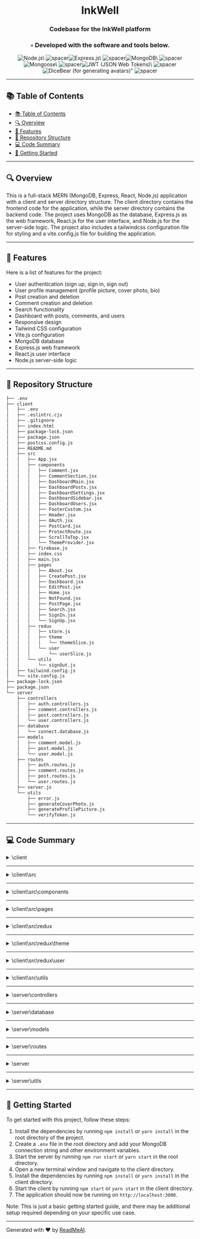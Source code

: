 
  <div align="center">
  <h1 align="center">InkWell</h1>
  <h3>Codebase for the InkWell platform</h3>
  <h3>◦ Developed with the software and tools below.</h3>
  <p align="center"><img src="https://img.shields.io/badge/-Node.js-004E89?logo=Node.js&style=social" alt='Node.js\' />
<img src="https://via.placeholder.com/1/0000/00000000" alt="spacer" /><img src="https://img.shields.io/badge/-Express.js-004E89?logo=Express.js&style=social" alt='Express.js\' />
<img src="https://via.placeholder.com/1/0000/00000000" alt="spacer" /><img src="https://img.shields.io/badge/-MongoDB-004E89?logo=MongoDB&style=social" alt='MongoDB\' />
<img src="https://via.placeholder.com/1/0000/00000000" alt="spacer" /><img src="https://img.shields.io/badge/-Mongoose-004E89?logo=Mongoose&style=social" alt='Mongoose\' />
<img src="https://via.placeholder.com/1/0000/00000000" alt="spacer" /><img src="https://img.shields.io/badge/-JWT%20%20JSON%20Web%20Tokens%20-004E89?logo=JWT%20%20JSON%20Web%20Tokens%20&style=social" alt='JWT (JSON Web Tokens)\' />
<img src="https://via.placeholder.com/1/0000/00000000" alt="spacer" /><img src="https://img.shields.io/badge/-DiceBear%20%20for%20generating%20avatars%20-004E89?logo=DiceBear%20%20for%20generating%20avatars%20&style=social" alt='DiceBear (for generating avatars)"' />
<img src="https://via.placeholder.com/1/0000/00000000" alt="spacer" />
  </p>
  </div>
  
  ---
  ## 📚 Table of Contents
  - [📚 Table of Contents](#-table-of-contents)
  - [🔍 Overview](#-overview)
  - [🌟 Features](#-features)
  - [📁 Repository Structure](#-repository-structure)
  - [💻 Code Summary](#-code-summary)
  - [🚀 Getting Started](#-getting-started)
  
  ---
  
  
  ## 🔍 Overview

 This is a full-stack MERN (MongoDB, Express, React, Node.js) application with a client and server directory structure. The client directory contains the frontend code for the application, while the server directory contains the backend code. The project uses MongoDB as the database, Express.js as the web framework, React.js for the user interface, and Node.js for the server-side logic. The project also includes a tailwindcss configuration file for styling and a vite.config.js file for building the application.

---

## 🌟 Features

 Here is a list of features for the project:<br>
* User authentication (sign up, sign in, sign out)
* User profile management (profile picture, cover photo, bio)
* Post creation and deletion
* Comment creation and deletion
* Search functionality
* Dashboard with posts, comments, and users
* Responsive design
* Tailwind CSS configuration
* Vite.js configuration
* MongoDB database
* Express.js web framework
* React.js user interface
* Node.js server-side logic

---

## 📁 Repository Structure

```sh
├── .env
├── client
│   ├── .env
│   ├── .eslintrc.cjs
│   ├── .gitignore
│   ├── index.html
│   ├── package-lock.json
│   ├── package.json
│   ├── postcss.config.js
│   ├── README.md
│   ├── src
│   │   ├── App.jsx
│   │   ├── components
│   │   │   ├── Comment.jsx
│   │   │   ├── CommentSection.jsx
│   │   │   ├── DashboardMain.jsx
│   │   │   ├── DashboardPosts.jsx
│   │   │   ├── DashboardSettings.jsx
│   │   │   ├── DashboardSidebar.jsx
│   │   │   ├── DashboardUsers.jsx
│   │   │   ├── FooterCustom.jsx
│   │   │   ├── Header.jsx
│   │   │   ├── OAuth.jsx
│   │   │   ├── PostCard.jsx
│   │   │   ├── ProtectRoute.jsx
│   │   │   ├── ScrollToTop.jsx
│   │   │   └── ThemeProvider.jsx
│   │   ├── firebase.js
│   │   ├── index.css
│   │   ├── main.jsx
│   │   ├── pages
│   │   │   ├── About.jsx
│   │   │   ├── CreatePost.jsx
│   │   │   ├── Dashboard.jsx
│   │   │   ├── EditPost.jsx
│   │   │   ├── Home.jsx
│   │   │   ├── NotFound.jsx
│   │   │   ├── PostPage.jsx
│   │   │   ├── Search.jsx
│   │   │   ├── SignIn.jsx
│   │   │   └── SignUp.jsx
│   │   ├── redux
│   │   │   ├── store.js
│   │   │   ├── theme
│   │   │   │   └── themeSlice.js
│   │   │   └── user
│   │   │       └── userSlice.js
│   │   └── utils
│   │       └── signOut.js
│   ├── tailwind.config.js
│   └── vite.config.js
├── package-lock.json
├── package.json
└── server
    ├── controllers
    │   ├── auth.controllers.js
    │   ├── comment.controllers.js
    │   ├── post.controllers.js
    │   └── user.controllers.js
    ├── database
    │   └── connect.database.js
    ├── models
    │   ├── comment.model.js
    │   ├── post.model.js
    │   └── user.model.js
    ├── routes
    │   ├── auth.routes.js
    │   ├── comment.routes.js
    │   ├── post.routes.js
    │   └── user.routes.js
    ├── server.js
    └── utils
        ├── error.js
        ├── generateCoverPhoto.js
        ├── generateProfilePicture.js
        └── verifyToken.js

```

---

## 💻 Code Summary

<details><summary>\client</summary>

| File | Summary |
| ---- | ------- |
| postcss.config.js |  The code defines a JavaScript object with a `plugins` property that contains two plugins: `tailwindcss` and `autoprefixer`. |
| tailwind.config.js |  The code defines a Tailwind CSS configuration file that specifies the content, theme, and plugins to be used for the project. |
| vite.config.js |  The code defines a Vite configuration file that sets up a development server with a proxy for the API, and enables the React plugin. |

</details>

---

<details><summary>\client\src</summary>

| File | Summary |
| ---- | ------- |
| App.jsx |  The code defines a React component called `App` that renders a header, footer, and routes for different pages in the application. It also includes a `ProtectRoute` component to protect certain routes from unauthorized access. |
| firebase.js |  The code initializes the Firebase SDK and exports the initialized app object, which can be used to access Firebase services such as authentication, database, storage, and analytics. |
| main.jsx |  The code initializes the React application by creating a root element and rendering the App component within it, using the PersistGate component to persist data in the Redux store. |

</details>

---

<details><summary>\client\src\components</summary>

| File | Summary |
| ---- | ------- |
| Comment.jsx |  The code defines a React component called Comment that displays a single comment, including the user who made the comment, the comment text, and an edit and delete button. The component also includes a modal for deleting the comment. |
| CommentSection.jsx |  The code defines a React component called CommentSection that displays a form for users to leave comments on a post, as well as a list of existing comments. It uses the Flowbite-React library for styling and the react-redux library for state management. |
| DashboardMain.jsx |  The code is a React component that renders a dashboard for a user, allowing them to edit their profile information and upload a profile picture. It uses the Firebase storage API to handle file uploads and the Redux state management library to manage the user's authentication status. |
| DashboardPosts.jsx |  The code is a React component that displays a list of posts from a user's dashboard, allowing the user to edit or delete each post. It uses the `useState` hook to manage state such as the list of posts, loading status, and modal visibility. The component also uses the `useEffect` hook to fetch posts from an API when the component mounts and when the user's ID changes. |
| DashboardSettings.jsx |  The code is a React component that renders a dashboard settings page for a user, allowing them to manage their account settings and change their password. It includes a form for updating email preferences, a form for changing the user's password, and a button for deleting the user's account. The component also includes a modal for confirming the deletion of the account. |
| DashboardSidebar.jsx |  The code defines a React component called `DashboardSidebar` that renders a sidebar navigation menu for the dashboard page. The sidebar includes links to different pages, such as the user profile, posts, and settings, as well as a sign out button. The component uses Redux to manage the user's role and authentication state, and it dispatches an action to sign the user out when the sign out button is clicked. |
| DashboardUsers.jsx |  The code is a React component that displays a list of users and allows the user to delete them. It uses the Flowbite-React library for styling and the react-toastify library for displaying toasts. The component fetches users from an API endpoint and displays them in a table, with a Show More button to load more users. When the user clicks on the Delete button next to a user, a modal appears asking for confirmation before deleting the user. |
| FooterCustom.jsx |  The code defines a custom footer component for a React application, using the Flowbite React library, which includes a container, links, and social media icons. |
| Header.jsx |  The code defines a React component called Header that renders a navigation bar with various links and a search input. It also includes a dropdown menu for the user's profile and a sign-out button if the user is logged in. |
| OAuth.jsx |  The code defines a React component that renders a button for signing in or signing up with Google using Firebase authentication. When the button is clicked, it calls the `signInWithPopup` method to authenticate the user with Google and then sends a POST request to the server to create a new user account if necessary. If successful, the user is redirected to the homepage. |
| PostCard.jsx |  The code defines a React component called PostCard that renders a card with an image, title, category, and a button to read the article. |
| ProtectRoute.jsx |  The ProtectRoute component in React Redux checks if a user is logged in and redirects to the sign-in page if not. |
| ScrollToTop.jsx |  The ScrollToTop component in React uses the useLocation hook from react-router-dom to detect changes in the current URL pathname and scrolls to the top of the page when the pathname is not equal to search |
| ThemeProvider.jsx |  The code defines a React component called ThemeProvider that uses the useSelector hook from react-redux to retrieve the current theme from the state and applies it as a class name to a div element, allowing for dynamic theming in a React application. |

</details>

---

<details><summary>\client\src\pages</summary>

| File | Summary |
| ---- | ------- |
| About.jsx |  The code is a React component that renders an about page for a web application, featuring information about the project, the developer, and other projects. |
| CreatePost.jsx |  The CreatePost component is a form for creating a new post, allowing the user to input a title, category, content, and an image. The form submits a POST request to the backend API to create the post, and upon success, redirects the user to the created post's page. |
| Dashboard.jsx |  The code defines a React component called Dashboard that renders a dashboard layout with a sidebar, main content area, and a tabbed interface for switching between different views. |
| EditPost.jsx |  The code is a React component that allows users to edit a post by providing a title, category, content, and an image. It uses Firebase for storage and authentication, and it utilizes the react-quill library for rich text editing. The component fetches the post data from the server using the fetch API, and it updates the post data using the PUT method. |
| Home.jsx |  The code is a React component that renders a homepage for a personal blog app, displaying recent posts and a banner with a link to the author's GitHub profile. |
| NotFound.jsx |  The code defines a React component called NotFound that displays a 404 error page with a button to navigate back to the homepage. |
| PostPage.jsx |  The code fetches a post from an API endpoint based on the slug parameter, and displays it in a React component. |
| Search.jsx |  The code is a React component that renders a search page with a form for searching posts by category, sort order, and search term. It also displays the search results in a list of PostCard components. |
| SignIn.jsx |  The code defines a React component called SignIn that renders a form for signing in to an application. It uses the react-hook-form library to handle form submission and validation, and the zod library to define a schema for validating the form data. The component also uses the react-router-dom library to navigate to the homepage after successful sign-in. |
| SignUp.jsx |  The code defines a React component called SignUp that renders a form for users to sign up for an account on a website. The form includes input fields for username, email, password, and confirmation of the password, as well as a submit button. The component also includes a custom hook called useForm from the react-hook-form library, which is used to validate the form data and handle form submission. The component also imports several other components and libraries from other packages, including flowbite-react react-icons/ai react-router-dom zod react-toastify and react-hook-form |

</details>

---

<details><summary>\client\src\redux</summary>

| File | Summary |
| ---- | ------- |
| store.js |  The code defines a Redux store with a root reducer that combines two slice reducers (user and theme) and persists the state using Redux Persist. |

</details>

---

<details><summary>\client\src\redux\theme</summary>

| File | Summary |
| ---- | ------- |
| themeSlice.js |  The code defines a Redux slice for managing the theme of an application, with an initial state of light and a reducer that toggles the theme between light and dark |

</details>

---

<details><summary>\client\src\redux\user</summary>

| File | Summary |
| ---- | ------- |
| userSlice.js |  The code defines a Redux slice for managing user authentication and updates, with actions for sign-in, sign-out, and update operations, and a reducer that handles the state changes. |

</details>

---

<details><summary>\client\src\utils</summary>

| File | Summary |
| ---- | ------- |
| signOut.js |  The code defines a function called `signOut` that uses the `useDispatch` hook from React Redux to dispatch an action called `signOutStart`, then makes a GET request to the `/api/auth/sign-out` endpoint with credentials included, and if successful, displays a success toast message and navigates to the `/sign-in` page. |

</details>

---

<details><summary>\server\controllers</summary>

| File | Summary |
| ---- | ------- |
| auth.controllers.js |  The code is a set of functions for user authentication, including sign-up, sign-in, and sign-out. It also includes a function for Google authentication. |
| comment.controllers.js |  The code defines four functions for creating, retrieving, editing, and deleting comments on a post. |
| post.controllers.js |  The code defines four functions for creating, retrieving, deleting, and updating posts in a MongoDB database. The primary function of the code is to provide a RESTful API for managing posts, with functions for creating, reading, updating, and deleting posts. |
| user.controllers.js |  The code is a Node.js module that exports several functions for managing users, including updating a user's profile, retrieving a list of users, deleting a user, and changing a user's password. |

</details>

---

<details><summary>\server\database</summary>

| File | Summary |
| ---- | ------- |
| connect.database.js |  The code connects to a MongoDB database using the mongoose library, logging a success message or an error message upon completion. |

</details>

---

<details><summary>\server\models</summary>

| File | Summary |
| ---- | ------- |
| comment.model.js |  The code defines a Mongoose schema for a Comment model, with fields for user ID, post ID, and comment text, and sets up timestamps for created and updated at. |
| post.model.js |  The code defines a Post model in MongoDB using Mongoose, with fields for user ID, title, content, category, image, likes, slug, and comments. It also specifies the timestamps for each post. |
| user.model.js |  The code defines a Mongoose schema for a User model, with fields for username, email, password, profile picture, and role. |

</details>

---

<details><summary>\server\routes</summary>

| File | Summary |
| ---- | ------- |
| auth.routes.js |  The code defines an Express.js router that routes HTTP requests to the appropriate controller functions for authentication-related tasks, including signing up, signing in, signing out, and using Google authentication. |
| comment.routes.js |  The code defines an Express.js router that handles requests for creating, retrieving, deleting, and editing comments, using a combination of middleware functions to verify the authenticity of the request and delegate the handling of each request to the appropriate controller function. |
| post.routes.js |  The code defines an Express.js router that handles HTTP requests for creating, retrieving, updating, and deleting posts, with authentication verification using a middleware function. |
| user.routes.js |  The code defines an Express.js router that handles user-related requests, including updating a user's profile, retrieving a list of users, deleting a user, and changing a user's password. It also includes a middleware function to verify a token for authentication purposes. |

</details>

---

<details><summary>\server</summary>

| File | Summary |
| ---- | ------- |
| server.js |  The code sets up an Express.js server with CORS, cookie parsing, and JSON body parsing, and defines routes for authentication, users, posts, and comments. It also includes error handling middleware to catch and respond to errors. |

</details>

---

<details><summary>\server\utils</summary>

| File | Summary |
| ---- | ------- |
| error.js |  The code defines a function called `handleError` that creates a new `Error` object with the specified status code and error message, or defaults to 500 and Internal server error if not provided. |
| generateCoverPhoto.js |  The code defines a function called generateCoverPhoto that returns a random image from an array of image URLs. |
| generateProfilePicture.js |  The code generates a profile picture for a user using the DiceBear library, creating an SVG avatar based on the username and returning it as a data URI. |
| verifyToken.js |  The code verifies a JSON Web Token (JWT) sent in a request cookie, using the `jwt.verify()` function from the `jsonwebtoken` library, and sets the user ID and role on the request object if the token is valid. |

</details>

---

## 🚀 Getting Started

 To get started with this project, follow these steps:<br>
1. Install the dependencies by running `npm install` or `yarn install` in the root directory of the project.
2. Create a `.env` file in the root directory and add your MongoDB connection string and other environment variables.
3. Start the server by running `npm run start` or `yarn start` in the root directory.
4. Open a new terminal window and navigate to the client directory.
5. Install the dependencies by running `npm install` or `yarn install` in the client directory.
6. Start the client by running `npm start` or `yarn start` in the client directory.
7. The application should now be running on `http://localhost:3000`.

Note: This is just a basic getting started guide, and there may be additional setup required depending on your specific use case.

---

Generated with ❤️ by [ReadMeAI](https://www.readmeai.co/).
